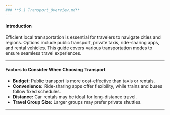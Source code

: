 ```yaml
---
### **5.1 Transport_Overview.md**
---
```


#### **Introduction**

Efficient local transportation is essential for travelers to navigate cities and regions. Options include public transport, private taxis, ride-sharing apps, and rental vehicles. This guide covers various transportation modes to ensure seamless travel experiences.

---

#### **Factors to Consider When Choosing Transport**

- **Budget:** Public transport is more cost-effective than taxis or rentals.
- **Convenience:** Ride-sharing apps offer flexibility, while trains and buses follow fixed schedules.
- **Distance:** Car rentals may be ideal for long-distance travel.
- **Travel Group Size:** Larger groups may prefer private shuttles.

---
